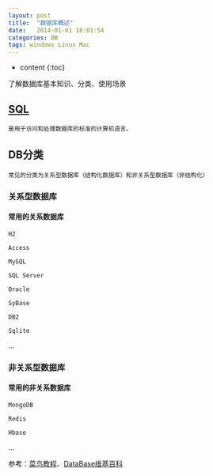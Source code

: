 ```yaml
---
layout: post
title:  "数据库概述"
date:   2014-01-01 18:01:54
categories: DB
tags: windows Linux Mac
---
```


* content
{:toc}

了解数据库基本知识、分类、使用场景

## [SQL](http://www.runoob.com/sql/sql-tutorial.html)
	是用于访问和处理数据库的标准的计算机语言。


## DB分类
	常见的分类为关系型数据库（结构化数据库）和非关系型数据库（非结构化）
### 关系型数据库

#### 常用的关系数据库

```H2```

```Access```

```MySQL```

```SQL Server```

```Oracle```

```SyBase```

```DB2```

```Sqlite```

  ...


### 非关系型数据库

#### 常用的非关系数据库

```MongoDB```

```Redis```

```Hbase```

  ...











参考：[菜鸟教程](http://www.runoob.com)、[DataBase维基百科](https://en.wikipedia.org/wiki/Database#Classification)
